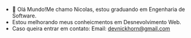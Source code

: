 - 👋 Olá Mundo!Me chamo Nicolas, estou graduando em Engenharia de Software.
- Estou melhorando meus conheicmentos em Desnevolvimento Web.
- Caso queira entrar em contato:
  Email: devnickhorn@gmail.com
  

<!---
NicolasNickhorn/NicolasNickhorn is a ✨ special ✨ repository because its `README.md` (this file) appears on your GitHub profile.
You can click the Preview link to take a look at your changes.
--->
